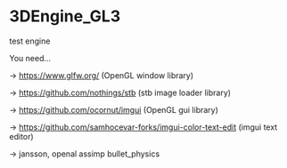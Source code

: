 # 3DEngine_GL3
test engine

You need...

-> https://www.glfw.org/ (OpenGL window library)

-> https://github.com/nothings/stb (stb image loader library)

-> https://github.com/ocornut/imgui (OpenGL gui library)

-> https://github.com/samhocevar-forks/imgui-color-text-edit (imgui text editor)

-> jansson, openal assimp bullet_physics
